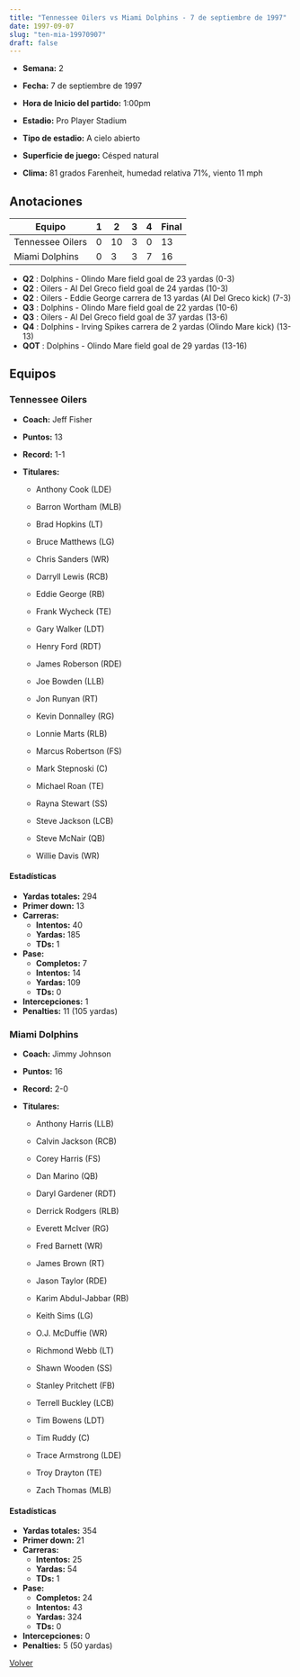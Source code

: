 ```yaml
---
title: "Tennessee Oilers vs Miami Dolphins - 7 de septiembre de 1997"
date: 1997-09-07
slug: "ten-mia-19970907"
draft: false
---
```


* **Semana:** 2
* **Fecha:** 7 de septiembre de 1997

* **Hora de Inicio del partido:** 1:00pm
* **Estadio:** Pro Player Stadium
* **Tipo de estadio:** A cielo abierto
* **Superficie de juego:** Césped natural
* **Clima:** 81 grados Farenheit, humedad relativa 71%, viento 11 mph





## Anotaciones
| Equipo | 1 | 2 | 3 | 4 | Final |
|--------|---|---|---|---|-------|
| Tennessee Oilers  | 0 | 10 | 3 | 0  | 13 |
| Miami Dolphins  | 0 | 3 | 3 | 7  | 16 |
* **Q2** : Dolphins - Olindo Mare field goal de 23 yardas (0-3)
* **Q2** : Oilers - Al Del Greco field goal de 24 yardas (10-3)
* **Q2** : Oilers - Eddie George carrera de 13 yardas (Al Del Greco kick) (7-3)
* **Q3** : Dolphins - Olindo Mare field goal de 22 yardas (10-6)
* **Q3** : Oilers - Al Del Greco field goal de 37 yardas (13-6)
* **Q4** : Dolphins - Irving Spikes carrera de 2 yardas (Olindo Mare kick) (13-13)
* **QOT** : Dolphins - Olindo Mare field goal de 29 yardas (13-16)


## Equipos


### Tennessee Oilers
* **Coach:** Jeff Fisher
* **Puntos:** 13
* **Record:** 1-1
* **Titulares:** 

  * Anthony Cook (LDE) 

  * Barron Wortham (MLB) 

  * Brad Hopkins (LT) 

  * Bruce Matthews (LG) 

  * Chris Sanders (WR) 

  * Darryll Lewis (RCB) 

  * Eddie George (RB) 

  * Frank Wycheck (TE) 

  * Gary Walker (LDT) 

  * Henry Ford (RDT) 

  * James Roberson (RDE) 

  * Joe Bowden (LLB) 

  * Jon Runyan (RT) 

  * Kevin Donnalley (RG) 

  * Lonnie Marts (RLB) 

  * Marcus Robertson (FS) 

  * Mark Stepnoski (C) 

  * Michael Roan (TE) 

  * Rayna Stewart (SS) 

  * Steve Jackson (LCB) 

  * Steve McNair (QB) 

  * Willie Davis (WR) 

#### Estadísticas
* **Yardas totales:** 294
* **Primer down:** 13
* **Carreras:**
  * **Intentos:** 40
  * **Yardas:** 185
  * **TDs:** 1
* **Pase:**
  * **Completos:** 7
  * **Intentos:** 14
  * **Yardas:** 109
  * **TDs:** 0
* **Intercepciones:** 1
* **Penalties:** 11 (105 yardas)

### Miami Dolphins
* **Coach:** Jimmy Johnson
* **Puntos:** 16
* **Record:** 2-0
* **Titulares:** 

  * Anthony Harris (LLB) 

  * Calvin Jackson (RCB) 

  * Corey Harris (FS) 

  * Dan Marino (QB) 

  * Daryl Gardener (RDT) 

  * Derrick Rodgers (RLB) 

  * Everett McIver (RG) 

  * Fred Barnett (WR) 

  * James Brown (RT) 

  * Jason Taylor (RDE) 

  * Karim Abdul-Jabbar (RB) 

  * Keith Sims (LG) 

  * O.J. McDuffie (WR) 

  * Richmond Webb (LT) 

  * Shawn Wooden (SS) 

  * Stanley Pritchett (FB) 

  * Terrell Buckley (LCB) 

  * Tim Bowens (LDT) 

  * Tim Ruddy (C) 

  * Trace Armstrong (LDE) 

  * Troy Drayton (TE) 

  * Zach Thomas (MLB) 

#### Estadísticas
* **Yardas totales:** 354
* **Primer down:** 21
* **Carreras:**
  * **Intentos:** 25
  * **Yardas:** 54
  * **TDs:** 1
* **Pase:**
  * **Completos:** 24
  * **Intentos:** 43
  * **Yardas:** 324
  * **TDs:** 0
* **Intercepciones:** 0
* **Penalties:** 5 (50 yardas)


[Volver](/historia/1997)
